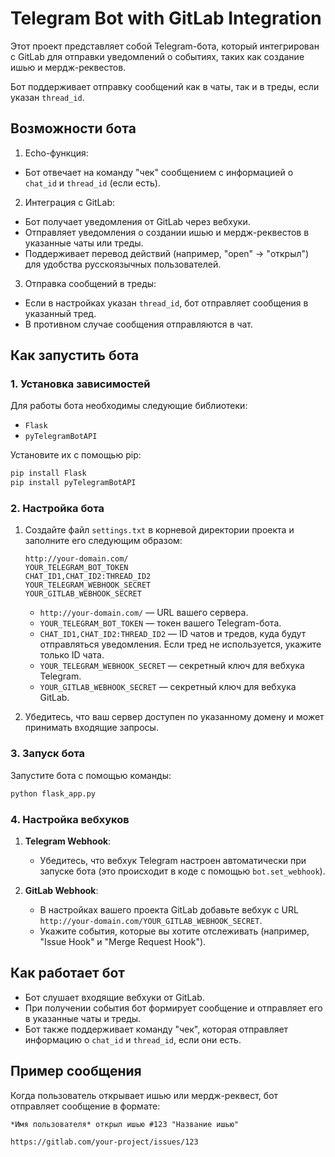 # Telegram Bot with GitLab Integration

Этот проект представляет собой Telegram-бота,
который интегрирован с GitLab для отправки уведомлений о событиях,
таких как создание ишью и мердж-реквестов.

Бот поддерживает отправку сообщений как в чаты, так и в треды, если указан `thread_id`.

## Возможности бота
1. Echo-функция:

- Бот отвечает на команду "чек" сообщением с информацией о `chat_id` и `thread_id` (если есть).

2. Интеграция с GitLab:

- Бот получает уведомления от GitLab через вебхуки.
- Отправляет уведомления о создании ишью и мердж-реквестов в указанные чаты или треды.
- Поддерживает перевод действий (например, "open" → "открыл") для удобства русскоязычных пользователей.

3. Отправка сообщений в треды:

- Если в настройках указан `thread_id`, бот отправляет сообщения в указанный тред.
- В противном случае сообщения отправляются в чат.

## Как запустить бота

### 1. Установка зависимостей

Для работы бота необходимы следующие библиотеки:

- `Flask`
- `pyTelegramBotAPI`

Установите их с помощью pip:

```bash
pip install Flask
pip install pyTelegramBotAPI
```

### 2. Настройка бота

1. Создайте файл `settings.txt` в корневой директории проекта и заполните его следующим образом:

    ```
    http://your-domain.com/
    YOUR_TELEGRAM_BOT_TOKEN
    CHAT_ID1,CHAT_ID2:THREAD_ID2
    YOUR_TELEGRAM_WEBHOOK_SECRET
    YOUR_GITLAB_WEBHOOK_SECRET
    ```

    - `http://your-domain.com/` — URL вашего сервера.
    - `YOUR_TELEGRAM_BOT_TOKEN` — токен вашего Telegram-бота.
    - `CHAT_ID1,CHAT_ID2:THREAD_ID2` — ID чатов и тредов, куда будут отправляться уведомления. Если тред не используется, укажите только ID чата.
    - `YOUR_TELEGRAM_WEBHOOK_SECRET` — секретный ключ для вебхука Telegram.
    - `YOUR_GITLAB_WEBHOOK_SECRET` — секретный ключ для вебхука GitLab.

2. Убедитесь, что ваш сервер доступен по указанному домену и может принимать входящие запросы.

### 3. Запуск бота

Запустите бота с помощью команды:

```bash
python flask_app.py
```

### 4. Настройка вебхуков

1. **Telegram Webhook**:
    - Убедитесь, что вебхук Telegram настроен автоматически при запуске бота (это происходит в коде с помощью `bot.set_webhook`).

2. **GitLab Webhook**:
    - В настройках вашего проекта GitLab добавьте вебхук с URL `http://your-domain.com/YOUR_GITLAB_WEBHOOK_SECRET`.
    - Укажите события, которые вы хотите отслеживать (например, "Issue Hook" и "Merge Request Hook").

## Как работает бот

- Бот слушает входящие вебхуки от GitLab.
- При получении события бот формирует сообщение и отправляет его в указанные чаты и треды.
- Бот также поддерживает команду "чек", которая отправляет информацию о `chat_id` и `thread_id`, если они есть.

## Пример сообщения

Когда пользователь открывает ишью или мердж-реквест, бот отправляет сообщение в формате:

```
*Имя пользователя* открыл ишью #123 "Название ишью"

https://gitlab.com/your-project/issues/123
```
